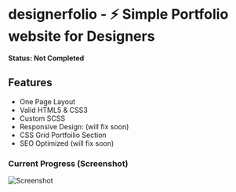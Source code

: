 # designerfolio - ⚡️ Simple Portfolio website for Designers

**Status: Not Completed**

## Features
* One Page Layout
* Valid HTML5 & CSS3
* Custom SCSS
* Responsive Design: (will fix soon)
* CSS Grid Portfoilio Section
* SEO Optimized (will fix soon) 

### Current Progress (Screenshot)

![Screenshot](https://github.com/mohdrishin/designerfolio/blob/master/examples/portfolio-full.png)
